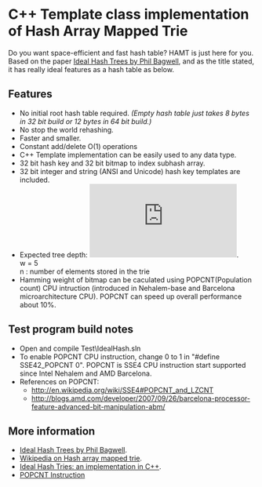 C++ Template class implementation of Hash Array Mapped Trie
================================

Do you want space-efficient and fast hash table? HAMT is just here for you. Based on the paper [Ideal Hash Trees by Phil Bagwell](http://lampwww.epfl.ch/papers/idealhashtrees.pdf), and as the title stated, it has really ideal features as a hash table as below.

Features
-------------------------
 * No initial root hash table required.
   _(Empty hash table just takes 8 bytes in 32 bit build or 12 bytes in 64 bit build.)_
 * No stop the world rehashing.
 * Faster and smaller.
 * Constant add/delete O(1) operations
 * C++ Template implementation can be easily used to any data type.
 * 32 bit hash key and 32 bit bitmap to index subhash array.
 * 32 bit integer and string (ANSI and Unicode) hash key templates are included.
 * Expected tree depth: ![equation](http://latex.codecogs.com/gif.latex?O%28%5Clog_%7B2%5EW%7D%28n%29%29).  
     w = 5  
     n : number of elements stored in the trie
 * Hamming weight of bitmap can be caculated using POPCNT(Population count) CPU intruction (introduced in Nehalem-base and Barcelona microarchitecture CPU). POPCNT can speed up overall performance about 10%.

Test program build notes
-------------------------
 * Open and compile Test\IdealHash.sln
 * To enable POPCNT CPU instruction, change 0 to 1 in "#define SSE42_POPCNT 0". POPCNT is SSE4 CPU instruction start supported since Intel Nehalem and AMD Barcelona.
 * References on POPCNT:
    - http://en.wikipedia.org/wiki/SSE4#POPCNT_and_LZCNT
    - http://blogs.amd.com/developer/2007/09/26/barcelona-processor-feature-advanced-bit-manipulation-abm/

More information
-------------------------
 * [Ideal Hash Trees by Phil Bagwell](http://lampwww.epfl.ch/papers/idealhashtrees.pdf).
 * [Wikipedia on Hash array mapped trie](http://en.wikipedia.org/wiki/Hash_array_mapped_trie).
 * [Ideal Hash Tries: an implementation in C++](http://www.altdevblogaday.com/2011/03/22/ideal-hash-tries-an-implementation-in-c/).
 * [POPCNT Instruction](http://en.wikipedia.org/wiki/SSE4#POPCNT_and_LZCNT)

